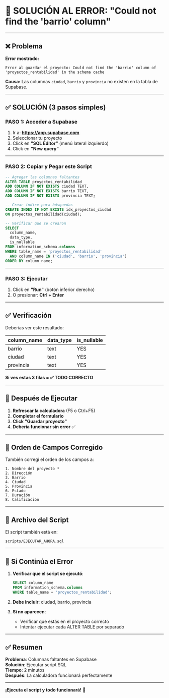 # 🔴 SOLUCIÓN AL ERROR: "Could not find the 'barrio' column"

---

## ❌ Problema

**Error mostrado:**
```
Error al guardar el proyecto: Could not find the 'barrio' column of 
'proyectos_rentabilidad' in the schema cache
```

**Causa:** Las columnas `ciudad`, `barrio` y `provincia` no existen en la tabla de Supabase.

---

## ✅ SOLUCIÓN (3 pasos simples)

### PASO 1: Acceder a Supabase

1. Ir a: **https://app.supabase.com**
2. Seleccionar tu proyecto
3. Click en **"SQL Editor"** (menú lateral izquierdo)
4. Click en **"New query"**

---

### PASO 2: Copiar y Pegar este Script

```sql
-- Agregar las columnas faltantes
ALTER TABLE proyectos_rentabilidad 
ADD COLUMN IF NOT EXISTS ciudad TEXT,
ADD COLUMN IF NOT EXISTS barrio TEXT,
ADD COLUMN IF NOT EXISTS provincia TEXT;

-- Crear índice para búsquedas
CREATE INDEX IF NOT EXISTS idx_proyectos_ciudad 
ON proyectos_rentabilidad(ciudad);

-- Verificar que se crearon
SELECT 
  column_name, 
  data_type,
  is_nullable
FROM information_schema.columns
WHERE table_name = 'proyectos_rentabilidad'
  AND column_name IN ('ciudad', 'barrio', 'provincia')
ORDER BY column_name;
```

---

### PASO 3: Ejecutar

1. Click en **"Run"** (botón inferior derecho)
2. O presionar: **Ctrl + Enter**

---

## ✅ Verificación

Deberías ver este resultado:

| column_name | data_type | is_nullable |
|-------------|-----------|-------------|
| barrio      | text      | YES         |
| ciudad      | text      | YES         |
| provincia   | text      | YES         |

**Si ves estas 3 filas = ✅ TODO CORRECTO**

---

## 🎯 Después de Ejecutar

1. **Refrescar la calculadora** (F5 o Ctrl+F5)
2. **Completar el formulario**
3. **Click "Guardar proyecto"**
4. **Debería funcionar sin error** ✅

---

## 🔄 Orden de Campos Corregido

También corregí el orden de los campos a:

```
1. Nombre del proyecto *
2. Dirección
3. Barrio
4. Ciudad
5. Provincia
6. Estado
7. Duración
8. Calificación
```

---

## 📝 Archivo del Script

El script también está en:
```
scripts/EJECUTAR_AHORA.sql
```

---

## 🐛 Si Continúa el Error

1. **Verificar que el script se ejecutó**:
   ```sql
   SELECT column_name 
   FROM information_schema.columns
   WHERE table_name = 'proyectos_rentabilidad';
   ```

2. **Debe incluir**: ciudad, barrio, provincia

3. **Si no aparecen**: 
   - Verificar que estás en el proyecto correcto
   - Intentar ejecutar cada ALTER TABLE por separado

---

## ✅ Resumen

**Problema**: Columnas faltantes en Supabase  
**Solución**: Ejecutar script SQL  
**Tiempo**: 2 minutos  
**Después**: La calculadora funcionará perfectamente

---

**¡Ejecuta el script y todo funcionará!** 🚀
